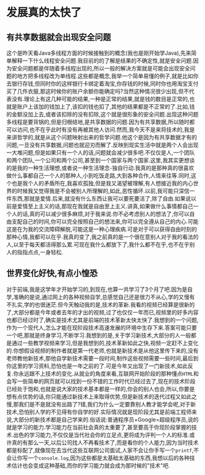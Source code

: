 # 发展真的太快了

## 有共享数据就会出现安全问题

这个是昨天看Java多线程方面的时候接触到的概念(我也是刚开始学Java),先来简单解释一下什么线程安全问题.我目前的的了解是结果的不确定性,就是安全问题.因为安全问题都是伴随着多线程出现的,所以一般的解决方案就是可能会出现安全问题的地方把多线程改为单线程.这些都是概念,我举一个简单易懂的例子,就是比如你去银行存钱,但同时你的这样银行卡绑定着淘宝,你存钱的时候,同时你也用淘宝支付买了几件衣服,那这时候你的账户余额你能确定吗?当然这种情况很少出现,但不代表没有.理论上有这几种可能的结果,一种是正常的结果,就是钱的数目是正常的,也就是账户上该加的钱加上了,该扣的钱也扣了,其他的结果都是不正常的了.比如,钱的金额没加上去,或者该扣除的没有扣除,这个就是很形象的安全问题.出现这种问题多线程是要背锅的,但是归根结地,是共享数据的问题.因为有共享数据,所以随时都可以访问,也不在乎此时有没有再被其他人访问.然而,我今天不是来将技术的,我是来讲哲学的,就是从这个问题映射出来的哲学问题.他这个是因为有共享数据才有的问题,一旦没有共享数据,问题也就迎刃而解了.反映到现实生活中就是两个人会出现一大堆问题,但是如果只有一个人的话,问题就会减少很多吧.不仅仅是人,一个团队和两个团队,一个公司和两个公司,甚至到一个国家与两个国家.这里,我其实更想谈的是我的一种生活理想,或者说一种生活理念-独自行动.我真的是那种真的很喜欢做什么事都自己一个人的那种人,小到吃饭走路,大到各种合作,人情来往等.同时,这个也是我个人的矛盾所在,我喜欢孤独,但是我又渴望被理解,有人想接近我的内心世界的时候我又觉得我是不会被别人所理解的,如此,恶性循环.以前,我可能只深信一件东西,那就是爱情.后来,就没有什么东西让我可以要死要活了,除了自由.如果说以前是爱情至上主义的话,那现在我就是自由至上主义.讲真,如果做什么事情都自己一个人的话,真的可以减少很多麻烦,对于我来说.你不必考虑别人的想法了,你可以自由支配自己的时间,你可以完全按照自己的想法来,你可以完全遵从自己的内心.可能这是在为我的交流障碍解脱,可能这是一种心理疾病.可是对于可以获得自由时刻的那种心情,我都可以在乎.我真的变了,我之前真的是一个很在意别人对于我的看法的人,以至于每天都活得那么累.可现在我什么都放下了,我什么都不在乎,也不在乎别人的指指点点,一身轻松.

## 世界变化好快,有点小惶恐

对于前端,我是这学年才开始学习的,到现在,也算一共学习了3个月了吧.因为是自学,准确的是说,通过网上的各种视频自学,总感觉自己还是很力不从心,学的又慢有不扎实,学的也很迷茫.但今天触动我的是,技术的革新.我看的视频已经算是很新的了,大部分都是今年或者去年的才出的视频,过了也仅仅一年而已,视频里的好多内容也都已经过时了,确实是技术尤其是前端的技术革新太快太快了.我想到的一个问题,作为一个现代人,怎么才能在现阶段技术高速发展的环境中生存下来.答案可能只要一个吧,那就是终身学习,不断学习.我想到的是,关于学习新技术,大部分的人一般都是通过一些教学视频来学习,但是我想到的,技术革新如此之快,视频一定赶不上变化的.你想假设视频的制作者就是第一代老师,也就是新技术是从他这里传下来的,没有老师教他新技术,那他自学新技术需要一段时间,制作这些视频需要一些时间,最后到你这里的学习资料,恐怕也是一年之前的了.可是今年又出现了一门新技术,如此反复.你永远跟不上技术的变化.从就业的角度来看,互联网开始阶段的那种懂点`HTML`和会写一些简单的网页就可以找到一份不错的工作时代已经过去了,现在的技术阶段已经处于饱和,也就是说大家的技术基本都是一样的,你会的别人也会,所以,你要是想有点优势的话,你只能通过新技术上来取得优势,但是新技术的迭代过程又如此之慢,那我们是不是就没有出路了?错,我们为什么一定要靠别人教才能学会呢,对于新技术,恐怕别人学的不见得有你自学的好.实际情况就是现阶段尤其是前端工程师来说,大部分的新技术都是自己学来的.俗话说:普通程序员+Google=超级程序员,说的就是学习的能力.学习能力在当前社会真的太重要了,甚至要高于你现阶段掌握的技术.出色的学习能力,不仅仅是当代社会你的立足点,更将成为评判一个人的标准.或许真的有那么一天,以后公司找人不再看技术了,而是看你的个人能力,因为当时技术都是标配了,就像现在去当代这些互联网公司面试,人家不会让你手写一个`printf`,不会让你写一个`console.log`,因为这些都是太基础太基础的东西,我想以后的各种技术估计也会变成这种基础,而你的学习能力就会成为那时候的"技术"吧.